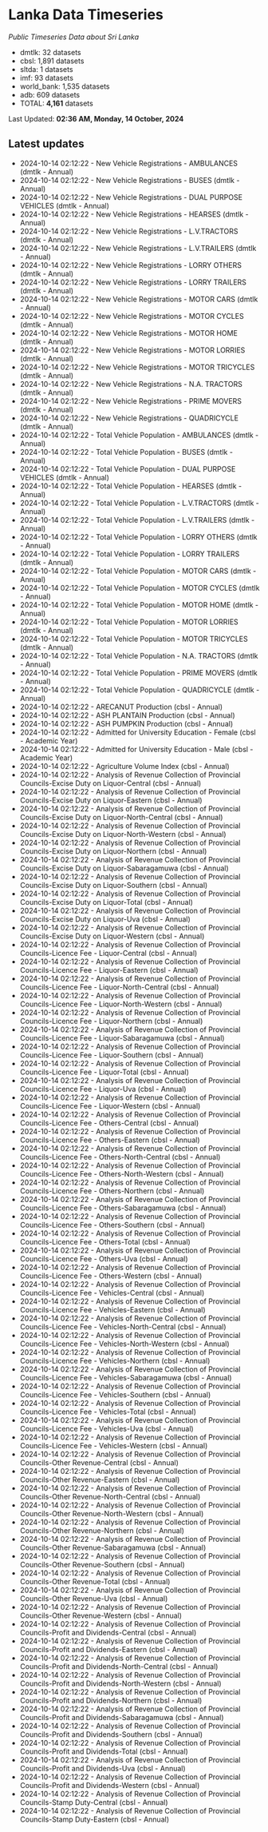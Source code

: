 # Lanka Data Timeseries
*Public Timeseries Data about Sri Lanka*

* dmtlk: 32 datasets
* cbsl: 1,891 datasets
* sltda: 1 datasets
* imf: 93 datasets
* world_bank: 1,535 datasets
* adb: 609 datasets
* TOTAL: **4,161** datasets

Last Updated: **02:36 AM, Monday, 14 October, 2024**

## Latest updates

* 2024-10-14 02:12:22 - New Vehicle Registrations - AMBULANCES (dmtlk - Annual)
* 2024-10-14 02:12:22 - New Vehicle Registrations - BUSES (dmtlk - Annual)
* 2024-10-14 02:12:22 - New Vehicle Registrations - DUAL PURPOSE VEHICLES (dmtlk - Annual)
* 2024-10-14 02:12:22 - New Vehicle Registrations - HEARSES (dmtlk - Annual)
* 2024-10-14 02:12:22 - New Vehicle Registrations - L.V.TRACTORS (dmtlk - Annual)
* 2024-10-14 02:12:22 - New Vehicle Registrations - L.V.TRAILERS (dmtlk - Annual)
* 2024-10-14 02:12:22 - New Vehicle Registrations - LORRY OTHERS (dmtlk - Annual)
* 2024-10-14 02:12:22 - New Vehicle Registrations - LORRY TRAILERS (dmtlk - Annual)
* 2024-10-14 02:12:22 - New Vehicle Registrations - MOTOR CARS (dmtlk - Annual)
* 2024-10-14 02:12:22 - New Vehicle Registrations - MOTOR CYCLES (dmtlk - Annual)
* 2024-10-14 02:12:22 - New Vehicle Registrations - MOTOR HOME (dmtlk - Annual)
* 2024-10-14 02:12:22 - New Vehicle Registrations - MOTOR LORRIES (dmtlk - Annual)
* 2024-10-14 02:12:22 - New Vehicle Registrations - MOTOR TRICYCLES (dmtlk - Annual)
* 2024-10-14 02:12:22 - New Vehicle Registrations - N.A. TRACTORS (dmtlk - Annual)
* 2024-10-14 02:12:22 - New Vehicle Registrations - PRIME MOVERS (dmtlk - Annual)
* 2024-10-14 02:12:22 - New Vehicle Registrations - QUADRICYCLE (dmtlk - Annual)
* 2024-10-14 02:12:22 - Total Vehicle Population - AMBULANCES (dmtlk - Annual)
* 2024-10-14 02:12:22 - Total Vehicle Population - BUSES (dmtlk - Annual)
* 2024-10-14 02:12:22 - Total Vehicle Population - DUAL PURPOSE VEHICLES (dmtlk - Annual)
* 2024-10-14 02:12:22 - Total Vehicle Population - HEARSES (dmtlk - Annual)
* 2024-10-14 02:12:22 - Total Vehicle Population - L.V.TRACTORS (dmtlk - Annual)
* 2024-10-14 02:12:22 - Total Vehicle Population - L.V.TRAILERS (dmtlk - Annual)
* 2024-10-14 02:12:22 - Total Vehicle Population - LORRY OTHERS (dmtlk - Annual)
* 2024-10-14 02:12:22 - Total Vehicle Population - LORRY TRAILERS (dmtlk - Annual)
* 2024-10-14 02:12:22 - Total Vehicle Population - MOTOR CARS (dmtlk - Annual)
* 2024-10-14 02:12:22 - Total Vehicle Population - MOTOR CYCLES (dmtlk - Annual)
* 2024-10-14 02:12:22 - Total Vehicle Population - MOTOR HOME (dmtlk - Annual)
* 2024-10-14 02:12:22 - Total Vehicle Population - MOTOR LORRIES (dmtlk - Annual)
* 2024-10-14 02:12:22 - Total Vehicle Population - MOTOR TRICYCLES (dmtlk - Annual)
* 2024-10-14 02:12:22 - Total Vehicle Population - N.A. TRACTORS (dmtlk - Annual)
* 2024-10-14 02:12:22 - Total Vehicle Population - PRIME MOVERS (dmtlk - Annual)
* 2024-10-14 02:12:22 - Total Vehicle Population - QUADRICYCLE (dmtlk - Annual)
* 2024-10-14 02:12:22 - ARECANUT Production (cbsl - Annual)
* 2024-10-14 02:12:22 - ASH PLANTAIN Production (cbsl - Annual)
* 2024-10-14 02:12:22 - ASH PUMPKIN Production (cbsl - Annual)
* 2024-10-14 02:12:22 - Admitted for University Education - Female (cbsl - Academic Year)
* 2024-10-14 02:12:22 - Admitted for University Education - Male (cbsl - Academic Year)
* 2024-10-14 02:12:22 - Agriculture Volume Index (cbsl - Annual)
* 2024-10-14 02:12:22 - Analysis of Revenue Collection of Provincial Councils-Excise Duty on Liquor-Central (cbsl - Annual)
* 2024-10-14 02:12:22 - Analysis of Revenue Collection of Provincial Councils-Excise Duty on Liquor-Eastern (cbsl - Annual)
* 2024-10-14 02:12:22 - Analysis of Revenue Collection of Provincial Councils-Excise Duty on Liquor-North-Central (cbsl - Annual)
* 2024-10-14 02:12:22 - Analysis of Revenue Collection of Provincial Councils-Excise Duty on Liquor-North-Western (cbsl - Annual)
* 2024-10-14 02:12:22 - Analysis of Revenue Collection of Provincial Councils-Excise Duty on Liquor-Northern (cbsl - Annual)
* 2024-10-14 02:12:22 - Analysis of Revenue Collection of Provincial Councils-Excise Duty on Liquor-Sabaragamuwa (cbsl - Annual)
* 2024-10-14 02:12:22 - Analysis of Revenue Collection of Provincial Councils-Excise Duty on Liquor-Southern (cbsl - Annual)
* 2024-10-14 02:12:22 - Analysis of Revenue Collection of Provincial Councils-Excise Duty on Liquor-Total (cbsl - Annual)
* 2024-10-14 02:12:22 - Analysis of Revenue Collection of Provincial Councils-Excise Duty on Liquor-Uva (cbsl - Annual)
* 2024-10-14 02:12:22 - Analysis of Revenue Collection of Provincial Councils-Excise Duty on Liquor-Western (cbsl - Annual)
* 2024-10-14 02:12:22 - Analysis of Revenue Collection of Provincial Councils-Licence Fee - Liquor-Central (cbsl - Annual)
* 2024-10-14 02:12:22 - Analysis of Revenue Collection of Provincial Councils-Licence Fee - Liquor-Eastern (cbsl - Annual)
* 2024-10-14 02:12:22 - Analysis of Revenue Collection of Provincial Councils-Licence Fee - Liquor-North-Central (cbsl - Annual)
* 2024-10-14 02:12:22 - Analysis of Revenue Collection of Provincial Councils-Licence Fee - Liquor-North-Western (cbsl - Annual)
* 2024-10-14 02:12:22 - Analysis of Revenue Collection of Provincial Councils-Licence Fee - Liquor-Northern (cbsl - Annual)
* 2024-10-14 02:12:22 - Analysis of Revenue Collection of Provincial Councils-Licence Fee - Liquor-Sabaragamuwa (cbsl - Annual)
* 2024-10-14 02:12:22 - Analysis of Revenue Collection of Provincial Councils-Licence Fee - Liquor-Southern (cbsl - Annual)
* 2024-10-14 02:12:22 - Analysis of Revenue Collection of Provincial Councils-Licence Fee - Liquor-Total (cbsl - Annual)
* 2024-10-14 02:12:22 - Analysis of Revenue Collection of Provincial Councils-Licence Fee - Liquor-Uva (cbsl - Annual)
* 2024-10-14 02:12:22 - Analysis of Revenue Collection of Provincial Councils-Licence Fee - Liquor-Western (cbsl - Annual)
* 2024-10-14 02:12:22 - Analysis of Revenue Collection of Provincial Councils-Licence Fee - Others-Central (cbsl - Annual)
* 2024-10-14 02:12:22 - Analysis of Revenue Collection of Provincial Councils-Licence Fee - Others-Eastern (cbsl - Annual)
* 2024-10-14 02:12:22 - Analysis of Revenue Collection of Provincial Councils-Licence Fee - Others-North-Central (cbsl - Annual)
* 2024-10-14 02:12:22 - Analysis of Revenue Collection of Provincial Councils-Licence Fee - Others-North-Western (cbsl - Annual)
* 2024-10-14 02:12:22 - Analysis of Revenue Collection of Provincial Councils-Licence Fee - Others-Northern (cbsl - Annual)
* 2024-10-14 02:12:22 - Analysis of Revenue Collection of Provincial Councils-Licence Fee - Others-Sabaragamuwa (cbsl - Annual)
* 2024-10-14 02:12:22 - Analysis of Revenue Collection of Provincial Councils-Licence Fee - Others-Southern (cbsl - Annual)
* 2024-10-14 02:12:22 - Analysis of Revenue Collection of Provincial Councils-Licence Fee - Others-Total (cbsl - Annual)
* 2024-10-14 02:12:22 - Analysis of Revenue Collection of Provincial Councils-Licence Fee - Others-Uva (cbsl - Annual)
* 2024-10-14 02:12:22 - Analysis of Revenue Collection of Provincial Councils-Licence Fee - Others-Western (cbsl - Annual)
* 2024-10-14 02:12:22 - Analysis of Revenue Collection of Provincial Councils-Licence Fee - Vehicles-Central (cbsl - Annual)
* 2024-10-14 02:12:22 - Analysis of Revenue Collection of Provincial Councils-Licence Fee - Vehicles-Eastern (cbsl - Annual)
* 2024-10-14 02:12:22 - Analysis of Revenue Collection of Provincial Councils-Licence Fee - Vehicles-North-Central (cbsl - Annual)
* 2024-10-14 02:12:22 - Analysis of Revenue Collection of Provincial Councils-Licence Fee - Vehicles-North-Western (cbsl - Annual)
* 2024-10-14 02:12:22 - Analysis of Revenue Collection of Provincial Councils-Licence Fee - Vehicles-Northern (cbsl - Annual)
* 2024-10-14 02:12:22 - Analysis of Revenue Collection of Provincial Councils-Licence Fee - Vehicles-Sabaragamuwa (cbsl - Annual)
* 2024-10-14 02:12:22 - Analysis of Revenue Collection of Provincial Councils-Licence Fee - Vehicles-Southern (cbsl - Annual)
* 2024-10-14 02:12:22 - Analysis of Revenue Collection of Provincial Councils-Licence Fee - Vehicles-Total (cbsl - Annual)
* 2024-10-14 02:12:22 - Analysis of Revenue Collection of Provincial Councils-Licence Fee - Vehicles-Uva (cbsl - Annual)
* 2024-10-14 02:12:22 - Analysis of Revenue Collection of Provincial Councils-Licence Fee - Vehicles-Western (cbsl - Annual)
* 2024-10-14 02:12:22 - Analysis of Revenue Collection of Provincial Councils-Other Revenue-Central (cbsl - Annual)
* 2024-10-14 02:12:22 - Analysis of Revenue Collection of Provincial Councils-Other Revenue-Eastern (cbsl - Annual)
* 2024-10-14 02:12:22 - Analysis of Revenue Collection of Provincial Councils-Other Revenue-North-Central (cbsl - Annual)
* 2024-10-14 02:12:22 - Analysis of Revenue Collection of Provincial Councils-Other Revenue-North-Western (cbsl - Annual)
* 2024-10-14 02:12:22 - Analysis of Revenue Collection of Provincial Councils-Other Revenue-Northern (cbsl - Annual)
* 2024-10-14 02:12:22 - Analysis of Revenue Collection of Provincial Councils-Other Revenue-Sabaragamuwa (cbsl - Annual)
* 2024-10-14 02:12:22 - Analysis of Revenue Collection of Provincial Councils-Other Revenue-Southern (cbsl - Annual)
* 2024-10-14 02:12:22 - Analysis of Revenue Collection of Provincial Councils-Other Revenue-Total (cbsl - Annual)
* 2024-10-14 02:12:22 - Analysis of Revenue Collection of Provincial Councils-Other Revenue-Uva (cbsl - Annual)
* 2024-10-14 02:12:22 - Analysis of Revenue Collection of Provincial Councils-Other Revenue-Western (cbsl - Annual)
* 2024-10-14 02:12:22 - Analysis of Revenue Collection of Provincial Councils-Profit and Dividends-Central (cbsl - Annual)
* 2024-10-14 02:12:22 - Analysis of Revenue Collection of Provincial Councils-Profit and Dividends-Eastern (cbsl - Annual)
* 2024-10-14 02:12:22 - Analysis of Revenue Collection of Provincial Councils-Profit and Dividends-North-Central (cbsl - Annual)
* 2024-10-14 02:12:22 - Analysis of Revenue Collection of Provincial Councils-Profit and Dividends-North-Western (cbsl - Annual)
* 2024-10-14 02:12:22 - Analysis of Revenue Collection of Provincial Councils-Profit and Dividends-Northern (cbsl - Annual)
* 2024-10-14 02:12:22 - Analysis of Revenue Collection of Provincial Councils-Profit and Dividends-Sabaragamuwa (cbsl - Annual)
* 2024-10-14 02:12:22 - Analysis of Revenue Collection of Provincial Councils-Profit and Dividends-Southern (cbsl - Annual)
* 2024-10-14 02:12:22 - Analysis of Revenue Collection of Provincial Councils-Profit and Dividends-Total (cbsl - Annual)
* 2024-10-14 02:12:22 - Analysis of Revenue Collection of Provincial Councils-Profit and Dividends-Uva (cbsl - Annual)
* 2024-10-14 02:12:22 - Analysis of Revenue Collection of Provincial Councils-Profit and Dividends-Western (cbsl - Annual)
* 2024-10-14 02:12:22 - Analysis of Revenue Collection of Provincial Councils-Stamp Duty-Central (cbsl - Annual)
* 2024-10-14 02:12:22 - Analysis of Revenue Collection of Provincial Councils-Stamp Duty-Eastern (cbsl - Annual)